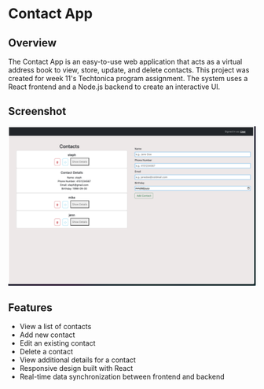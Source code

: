 # Contact App

## Overview
The Contact App is an easy-to-use web application that acts as a virtual address book to view, store, update, and delete contacts. This project was created for week 11's Techtonica program assignment. The system uses a React frontend and a Node.js backend to create an interactive UI.

## Screenshot
![Contact App](client/screenshot.png)

## Features
- View a list of contacts
- Add new contact
- Edit an existing contact
- Delete a contact
- View additional details for a contact
- Responsive design built with React
- Real-time data synchronization between frontend and backend
